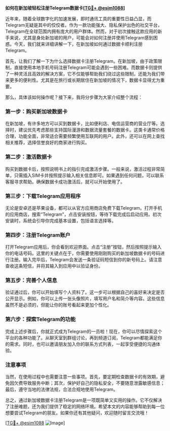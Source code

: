 **如何在新加坡轻松注册Telegram数据卡[[TG💪+ @esim1088](https://t.me/s/esim1088)]**

近年来，随着全球数字化的加速发展，即时通讯工具的重要性日益凸显，而Telegram无疑是其中的佼佼者。作为一款功能强大、隐私保护出色的社交平台，Telegram在全球范围内拥有庞大的用户群体。然而，对于初次接触这款应用的新手来说，尤其是身处新加坡的用户，可能会对如何注册并使用Telegram感到困惑。今天，我们就来详细讲解一下，在新加坡如何通过数据卡顺利注册Telegram。

首先，让我们了解一下为什么选择数据卡注册Telegram。在新加坡，由于政策限制，直接使用本地手机号码注册Telegram可能会遇到一些困难。而数据卡则提供了一种灵活且高效的解决方案，它不仅能够帮助我们绕过这些限制，还能为我们带来更多的便利性。尤其是在旅行或长期居住在新加坡的情况下，数据卡显得尤为重要。

那么，具体该如何操作呢？接下来，我将分步骤为大家介绍整个流程：

### 第一步：购买新加坡数据卡

在新加坡，有许多地方可以买到数据卡，比如便利店、电信运营商的营业厅等。选择时，建议优先考虑那些支持国际漫游和数据流量套餐的数据卡。这类卡通常价格合理，功能全面，非常适合需要频繁使用互联网的用户。此外，还可以在网上查找相关推荐，选择信誉良好的商家进行购买。

### 第二步：激活数据卡

购买到数据卡后，按照说明书上的指引完成激活步骤。一般来说，激活过程非常简单，只需插入SIM卡并按照提示输入相关信息即可。如果遇到任何问题，可以联系客服寻求帮助。确保数据卡成功激活后，就可以开始使用了。

### 第三步：下载Telegram应用程序

无论是安卓还是苹果设备，都可以从官方应用商店免费下载Telegram。打开手机的应用商店，搜索“Telegram”，点击安装按钮，等待下载完成后启动应用。初次安装时，系统会引导你完成基本设置，包括语言选择等。

### 第四步：注册Telegram账户

打开Telegram应用后，你会看到欢迎界面。点击“注册”按钮，然后按照提示输入你的电话号码。这里的关键点在于，你需要使用刚刚购买的新加坡数据卡的号码进行注册。输入完毕后，Telegram会发送一条验证码短信到你的新号码上。请注意查收这条短信，并将其输入到应用中以验证身份。

### 第五步：完善个人信息

验证通过后，你可以开始填写个人资料了。这一步可以根据自己的喜好来决定是否公开显示。例如，你可以上传一张头像照片，填写用户名和简介等内容。这些信息虽然不是必须的，但能让你的账号看起来更加个性化。

### 第六步：探索Telegram的功能

完成上述步骤后，你就正式成为Telegram的一员啦！现在，你可以尽情探索这个平台的各种功能了。从聊天室到群组讨论，再到频道订阅，Telegram都能满足你的需求。同时，也可以邀请朋友加入你的联系方式列表，一起享受便捷的沟通体验。

### 注意事项

当然，在使用过程中也需要注意一些事项。首先，要定期检查数据卡的有效期，避免因欠费导致服务中断；其次，保护好自己的隐私安全，不要随意泄露敏感信息；最后，遵守当地的法律法规，合法合规地使用Telegram。

总之，通过新加坡数据卡注册Telegram是一项既简单又实用的操作。它不仅解决了注册难题，还为我们提供了稳定的网络环境。希望本文的内容能够帮助到每一位想要尝试Telegram的朋友。如果你还有其他疑问，欢迎随时留言交流哦！

[[TG💪+ @esim1088](https://t.me/s/esim1088) ![Image](https://i.postimg.cc/4NQfJmqS/Snipaste-2025-05-13-00-14-12.png)]